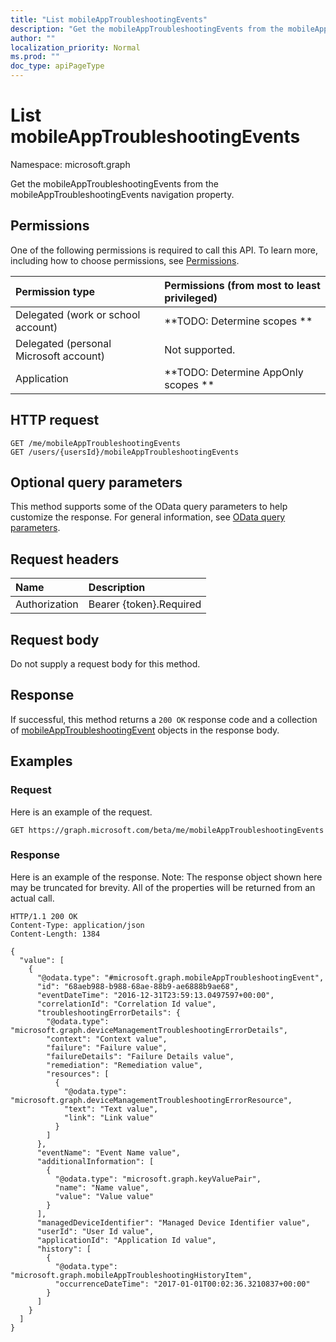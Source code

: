 ```yaml
---
title: "List mobileAppTroubleshootingEvents"
description: "Get the mobileAppTroubleshootingEvents from the mobileAppTroubleshootingEvents navigation property."
author: ""
localization_priority: Normal
ms.prod: ""
doc_type: apiPageType
---
```


# List mobileAppTroubleshootingEvents

Namespace: microsoft.graph

Get the mobileAppTroubleshootingEvents from the mobileAppTroubleshootingEvents navigation property.

## Permissions
One of the following permissions is required to call this API. To learn more, including how to choose permissions, see [Permissions](/concepts/permissions-reference.md).

|Permission type|Permissions (from most to least privileged)|
|:---|:---|
|Delegated (work or school account)|**TODO: Determine scopes **|
|Delegated (personal Microsoft account)|Not supported.|
|Application|**TODO: Determine AppOnly scopes **|

## HTTP request
<!-- {
  "blockType": "ignored"
}
-->
``` http
GET /me/mobileAppTroubleshootingEvents
GET /users/{usersId}/mobileAppTroubleshootingEvents
```

## Optional query parameters
This method supports some of the OData query parameters to help customize the response. For general information, see [OData query parameters](/graph/query-parameters).

## Request headers
|Name|Description|
|:---|:---|
|Authorization|Bearer {token}.Required|

## Request body
Do not supply a request body for this method.

## Response
If successful, this method returns a `200 OK` response code and a collection of [mobileAppTroubleshootingEvent](../resources/mobileapptroubleshootingevent.md) objects in the response body.

## Examples

### Request
Here is an example of the request.
<!-- {
  "blockType": "request",
  "name": "get_mobileapptroubleshootingevent"
}
-->
``` http
GET https://graph.microsoft.com/beta/me/mobileAppTroubleshootingEvents
```

### Response
Here is an example of the response. Note: The response object shown here may be truncated for brevity. All of the properties will be returned from an actual call.
<!-- {
  "blockType": "response",
  "truncated": true,
  "@odata.type": "collection(microsoft.graph.mobileapptroubleshootingevent)"
}
-->
``` http
HTTP/1.1 200 OK
Content-Type: application/json
Content-Length: 1384

{
  "value": [
    {
      "@odata.type": "#microsoft.graph.mobileAppTroubleshootingEvent",
      "id": "68aeb988-b988-68ae-88b9-ae6888b9ae68",
      "eventDateTime": "2016-12-31T23:59:13.0497597+00:00",
      "correlationId": "Correlation Id value",
      "troubleshootingErrorDetails": {
        "@odata.type": "microsoft.graph.deviceManagementTroubleshootingErrorDetails",
        "context": "Context value",
        "failure": "Failure value",
        "failureDetails": "Failure Details value",
        "remediation": "Remediation value",
        "resources": [
          {
            "@odata.type": "microsoft.graph.deviceManagementTroubleshootingErrorResource",
            "text": "Text value",
            "link": "Link value"
          }
        ]
      },
      "eventName": "Event Name value",
      "additionalInformation": [
        {
          "@odata.type": "microsoft.graph.keyValuePair",
          "name": "Name value",
          "value": "Value value"
        }
      ],
      "managedDeviceIdentifier": "Managed Device Identifier value",
      "userId": "User Id value",
      "applicationId": "Application Id value",
      "history": [
        {
          "@odata.type": "microsoft.graph.mobileAppTroubleshootingHistoryItem",
          "occurrenceDateTime": "2017-01-01T00:02:36.3210837+00:00"
        }
      ]
    }
  ]
}
```

